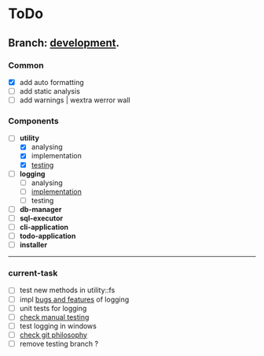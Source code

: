 # ToDo

## Branch:  [development](docs/branch-development).

### Common
- [x] add auto formatting
- [ ] add static analysis  
- [ ] add warnings | wextra werror wall 

### Components
- [ ] **utility**
	- [x] analysing
	- [x] implementation
	- [x] [testing](docs/testing/utility)
- [ ] **logging**
	- [ ] analysing
	- [ ] [implementation](docs/logging)
	- [ ] testing
- [ ] **db-manager**
- [ ] **sql-executor**
- [ ] **cli-application**
- [ ] **todo-application**
- [ ] **installer**

---
### current-task
- [ ] test new methods in utility::fs
- [ ] impl [bugs and features](docs/logging) of logging
- [ ] unit tests for logging
- [ ] [check manual testing](https://www.google.com/search?q=manual+testing&oq=manual+test&gs_lcrp=EgZjaHJvbWUqBwgBEAAYgAQyCQgAEEUYORiABDIHCAEQABiABDIHCAIQABiABDIHCAMQABiABDIHCAQQABiABDIHCAUQABiABDIHCAYQABiABDIHCAcQABiABDIHCAgQABiABDIHCAkQABiABNIBCDI3MjZqMGo0qAIAsAIA&sourceid=chrome&ie=UTF-8) 
- [ ] test logging in windows
- [ ] [check git philosophy ](https://www.google.com/search?q=check+git+philosophy&oq=check+git+philo&gs_lcrp=EgZjaHJvbWUqBwgBECEYoAEyBggAEEUYOTIHCAEQIRigATIHCAIQIRigAdIBCDYwNjdqMGo5qAIAsAIA&sourceid=chrome&ie=UTF-8)
- [ ] remove testing branch ?